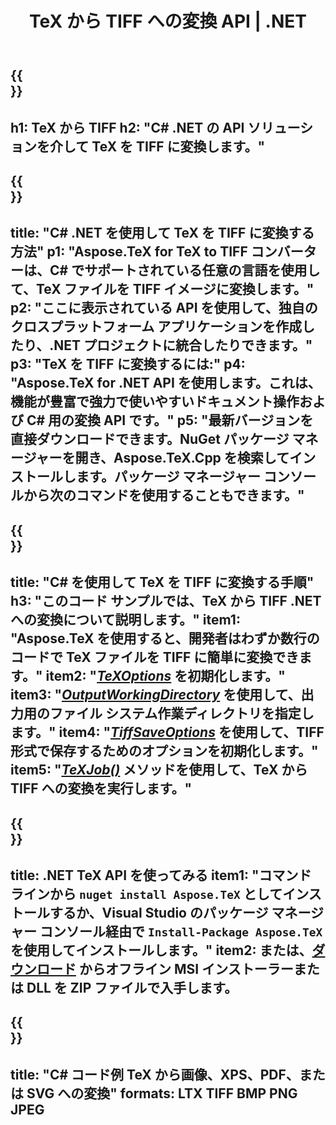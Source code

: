 ﻿---
translation: true
template: /_templates/_conversion-child-net.md
title: TeX から TIFF への変換 API | .NET
description: TeX から TIFF への変換機能。このオンプレミス .NET ライブラリをプロジェクトに統合するか、クロスプラットフォーム アプリケーションを使用して TeX を TIFF に変換します。
keywords: tex から tiff api ネット、tex2tiff 統合 c#
url: /net/conversion/tex-to-tiff/
family: tex
platformtag: net
feature: conversion
informat: TEX
outformat: TIFF
otherformats: BMP PNG JPEG PDF SVG XPS
---


{{<section banner>}}
---
h1: TeX から TIFF
h2: "C# .NET の API ソリューションを介して TeX を TIFF に変換します。"
---

{{<section overview>}}
---
title: "C# .NET を使用して TeX を TIFF に変換する方法"
p1: "Aspose.TeX for TeX to TIFF コンバーターは、C# でサポートされている任意の言語を使用して、TeX ファイルを TIFF イメージに変換します。"
p2: "ここに表示されている API を使用して、独自のクロスプラットフォーム アプリケーションを作成したり、.NET プロジェクトに統合したりできます。"
p3: "TeX を TIFF に変換するには:"
p4: "Aspose.TeX for .NET API を使用します。これは、機能が豊富で強力で使いやすいドキュメント操作および C# 用の変換 API です。"
p5: "最新バージョンを直接ダウンロードできます。NuGet パッケージ マネージャーを開き、Aspose.TeX.Cpp を検索してインストールします。パッケージ マネージャー コンソールから次のコマンドを使用することもできます。"
---

{{<section feature1>}}
---
title: "C# を使用して TeX を TIFF に変換する手順"
h3: "このコード サンプルでは、​​TeX から TIFF .NET への変換について説明します。"
item1: "Aspose.TeX を使用すると、開発者はわずか数行のコードで TeX ファイルを TIFF に簡単に変換できます。"
item2: "[*TeXOptions*](https://reference.aspose.com/tex/net/aspose.tex/texoptions/) を初期化します。"
item3: "[*OutputWorkingDirectory*](https://reference.aspose.com/tex/net/aspose.tex/texoptions/outputworkingdirectory/) を使用して、出力用のファイル システム作業ディレクトリを指定します。"
item4: "[*TiffSaveOptions*](https://reference.aspose.com/tex/net/aspose.tex.presentation.image/tiffsaveoptions/) を使用して、TIFF 形式で保存するためのオプションを初期化します。"
item5: "[*TeXJob()*](https://reference.aspose.com/tex/net/aspose.tex/texjob/) メソッドを使用して、TeX から TIFF への変換を実行します。"
---

{{<section feature2>}}
---
title: .NET TeX API を使ってみる
item1: "コマンド ラインから ```nuget install Aspose.TeX``` としてインストールするか、Visual Studio のパッケージ マネージャー コンソール経由で ```Install-Package Aspose.TeX``` を使用してインストールします。"
item2: または、[ダウンロード](https://releases.aspose.com/tex/net) からオフライン MSI インストーラーまたは DLL を ZIP ファイルで入手します。
---

{{<section widget>}}
---
title: "C# コード例 TeX から画像、XPS、PDF、または SVG への変換"
formats: LTX TIFF BMP PNG JPEG
---